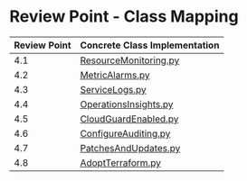 # Review Point - Class Mapping

| Review Point | Concrete Class Implementation                           |
|--------------|---------------------------------------------------------|
| 4.1          | [ResourceMonitoring.py](ResourceMonitoring.py)          |
| 4.2          | [MetricAlarms.py](MetricAlarms.py)                      |
| 4.3          | [ServiceLogs.py](ServiceLogs.py)                        |
| 4.4          | [OperationsInsights.py](OperationsInsights.py)          |
| 4.5          | [CloudGuardEnabled.py](CloudGuardEnabled.py)            |
| 4.6          | [ConfigureAuditing.py](ConfigureAuditing.py)            |
| 4.7          | [PatchesAndUpdates.py](PatchesAndUpdates.py)            |
| 4.8          | [AdoptTerraform.py](AdoptTerraform.py)                  |
                                  
